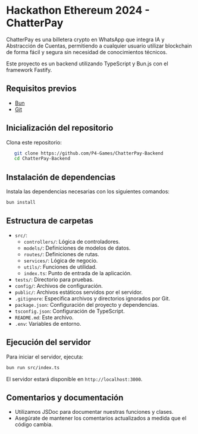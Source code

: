 # Hackathon Ethereum 2024 - ChatterPay

ChatterPay es una billetera crypto en WhatsApp que integra IA y Abstracción de Cuentas, permitiendo a cualquier usuario utilizar blockchain de forma fácil y segura sin necesidad de conocimientos técnicos.

Este proyecto es un backend utilizando TypeScript y Bun.js con el framework Fastify.

## Requisitos previos

- [Bun](https://bun.sh/)
- [Git](https://git-scm.com/)

## Inicialización del repositorio

Clona este repositorio:

```bash
   git clone https://github.com/P4-Games/ChatterPay-Backend
   cd ChatterPay-Backend
```

## Instalación de dependencias

Instala las dependencias necesarias con los siguientes comandos:

```bash
bun install
```

## Estructura de carpetas

- `src/`:
  - `controllers/`: Lógica de controladores.
  - `models/`: Definiciones de modelos de datos.
  - `routes/`: Definiciones de rutas.
  - `services/`: Lógica de negocio.
  - `utils/`: Funciones de utilidad.
  - `index.ts`: Punto de entrada de la aplicación.
- `tests/`: Directorio para pruebas.
- `config/`: Archivos de configuración.
- `public/`: Archivos estáticos servidos por el servidor.
- `.gitignore`: Especifica archivos y directorios ignorados por Git.
- `package.json`: Configuración del proyecto y dependencias.
- `tsconfig.json`: Configuración de TypeScript.
- `README.md`: Este archivo.
- `.env`: Variables de entorno.

## Ejecución del servidor

Para iniciar el servidor, ejecuta:

```bash
bun run src/index.ts
```

El servidor estará disponible en `http://localhost:3000`.

## Comentarios y documentación

- Utilizamos JSDoc para documentar nuestras funciones y clases.
- Asegúrate de mantener los comentarios actualizados a medida que el código cambia.
